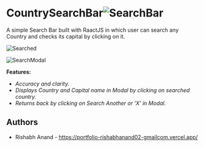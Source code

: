 # CountrySearchBar![SearchBar](https://user-images.githubusercontent.com/77219919/148694232-388ccfe0-35e3-4469-9cd6-73c4137bb858.png)
A simple Search Bar built with RaactJS in which user can search any Country and checks its capital by clicking on it.

![Searched](https://user-images.githubusercontent.com/77219919/148694717-592e557f-7172-4fad-87b9-3da8413ca3e8.png)

![SearchModal](https://user-images.githubusercontent.com/77219919/148694729-92264b26-4a2d-4f73-9d1e-c0c113fd5829.png)

**Features:**
- *Accuracy and clarity.*
- *Displays Country and Capital name in Modal by clicking on searched country.*
- *Returns back by clicking on Search Another or 'X' in Modal.*

## Authors

- Rishabh Anand -  https://portfolio-rishabhanand02-gmailcom.vercel.app/



